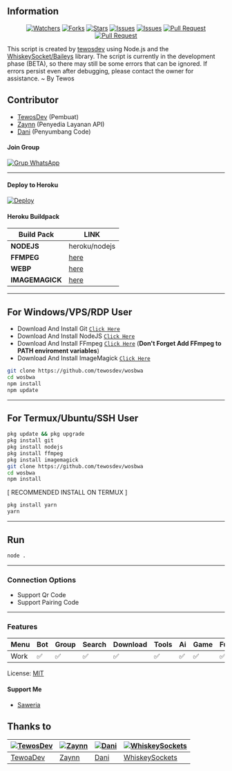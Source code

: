 ## Information

<div align="center">
<a href="https://github.com/tewosdev/wosbwa/watchers"><img title="Watchers" src="https://img.shields.io/github/watchers/tewosdev/wosbwa?label=Watchers&color=green&style=flat-square"></a>
<a href="https://github.com/tewosdev/wosbwa/network/members"><img title="Forks" src="https://img.shields.io/github/forks/tewosdev/wosbwa?label=Forks&color=blue&style=flat-square"></a>
<a href="https://github.com/tewosdev/wosbwa/stargazers"><img title="Stars" src="https://img.shields.io/github/stars/tewosdev/wosbwa?label=Stars&color=yellow&style=flat-square"></a>
<a href="https://github.com/tewosdev/wosbwa/issues"><img title="Issues" src="https://img.shields.io/github/issues/tewosdev/wosbwa?label=Issues&color=success&style=flat-square"></a>
<a href="https://github.com/tewosdev/wosbwa/issues?q=is%3Aissue+is%3Aclosed"><img title="Issues" src="https://img.shields.io/github/issues-closed/tewosdev/wosbwa?label=Issues&color=red&style=flat-square"></a>
<a href="https://github.com/tewosdev/wosbwa/pulls"><img title="Pull Request" src="https://img.shields.io/github/issues-pr/tewosdev/wosbwa?label=PullRequest&color=success&style=flat-square"></a>
<a href="https://github.com/tewosdev/wosbwa/pulls?q=is%3Apr+is%3Aclosed"><img title="Pull Request" src="https://img.shields.io/github/issues-pr-closed/tewosdev/wosbwa?label=PullRequest&color=red&style=flat-square"></a>
</div>

This script is created by [tewosdev](https://github.com/tewosdev) using Node.js and the [WhiskeySocket/Baileys](https://github.com/WhiskeySockets/Baileys) library. The script is currently in the development phase (BETA), so there may still be some errors that can be ignored. If errors persist even after debugging, please contact the owner for assistance. ~ By Tewos

## Contributor

- [TewosDev](https://github.com/tewosdev) (Pembuat)
- [Zaynn](https://github.com/ZaynRcK) (Penyedia Layanan API)
- [Dani](https://github.com/tewosdev) (Penyumbang Code)

#### Join Group
[![Grup WhatsApp](https://img.shields.io/badge/WhatsApp%20Group-25D366?style=for-the-badge&logo=whatsapp&logoColor=white)](https://chat.whatsapp.com/FTHfkf71guTK62aULxMEYf) 

---
#### Deploy to Heroku
[![Deploy](https://www.herokucdn.com/deploy/button.svg)](https://heroku.com/deploy?template=https://github.com/tewosdev/wosbwa)

#### Heroku Buildpack
| Build Pack | LINK |
|--------|--------|
| **NODEJS** | heroku/nodejs |
| **FFMPEG** | [here](https://github.com/jonathanong/heroku-buildpack-ffmpeg-latest) |
| **WEBP** | [here](https://github.com/clhuang/heroku-buildpack-webp-binaries.git) |
| **IMAGEMAGICK** | [here](https://github.com/DuckyTeam/heroku-buildpack-imagemagick) |

---
## For Windows/VPS/RDP User
* Download And Install Git [`Click Here`](https://git-scm.com/downloads)
* Download And Install NodeJS [`Click Here`](https://nodejs.org/en/download)
* Download And Install FFmpeg [`Click Here`](https://ffmpeg.org/download.html) (**Don't Forget Add FFmpeg to PATH enviroment variables**)
* Download And Install ImageMagick [`Click Here`](https://imagemagick.org/script/download.php)

```bash
git clone https://github.com/tewosdev/wosbwa
cd wosbwa
npm install
npm update
```
---
## For Termux/Ubuntu/SSH User
```bash
pkg update && pkg upgrade
pkg install git
pkg install nodejs
pkg install ffmpeg
pkg install imagemagick
git clone https://github.com/tewosdev/wosbwa
cd wosbwa
npm install
```

[ RECOMMENDED INSTALL ON TERMUX ]
```bash
pkg install yarn
yarn
```

---

## Run
```bash
node .
```
---

### Connection Options
- Support Qr Code
- Support Pairing Code
---

### Features
| Menu     | Bot | Group | Search | Download | Tools | Ai | Game | Fun | Owner |
| -------- | --- | ----- | ------ | -------- | ----- | -- | ---- | --- | ----- |
| Work     |  ✅  |   ✅   |    ✅    |     ✅     |   ✅   | ✅ |   ✅   |  ✅  |    ✅    |


License: [MIT](https://choosealicense.com/licenses/mit/)

#### Support Me
- [Saweria](https://saweria.co/tewos)

## Thanks to

| [![TewosDev](https://github.com/tewosdev.png?size=100)](https://github.com/tewosdev) | [![Zaynn](https://github.com/ZaynRcK.png?size=100)](https://github.com/ZaynRcK) | [![Dani](https://github.com/tewosdev.png?size=100)](https://github.com/tewosdev) | [![WhiskeySockets](https://github.com/WhiskeySockets.png?size=100)](https://github.com/WhiskeySockets) |
| --- | --- | --- | --- |
| [TewoaDev](https://github.com/tewosdev) | [Zaynn](https://github.com/ZaynRcK) | [Dani](https://github.com/dani) | [WhiskeySockets](https://github.com/WhiskeySockets) |